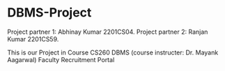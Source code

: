 # DBMS-Project
Project partner 1: Abhinay Kumar   2201CS04.
Project partner 2: Ranjan Kumar    2201CS59.

This is our Project in Course CS260 DBMS (course instructer: Dr. Mayank Aagarwal)
                     Faculty Recruitment Portal
